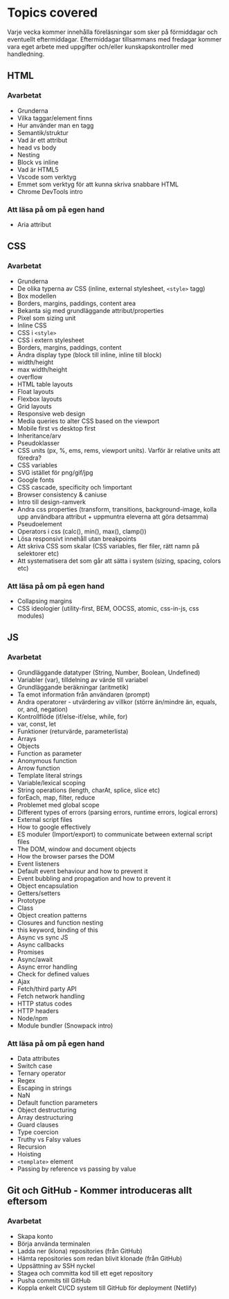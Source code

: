 # Topics covered

Varje vecka kommer innehålla föreläsningar som sker på förmiddagar och eventuellt eftermiddagar. Eftermiddagar tillsammans med fredagar kommer vara eget arbete med uppgifter och/eller kunskapskontroller med handledning.

## HTML

### Avarbetat

- Grunderna
- Vilka taggar/element finns
- Hur använder man en tagg
- Semantik/struktur
- Vad är ett attribut
- head vs body
- Nesting
- Block vs inline
- Vad är HTML5
- Vscode som verktyg
- Emmet som verktyg för att kunna skriva snabbare HTML
- Chrome DevTools intro

### Att läsa på om på egen hand

- Aria attribut

## CSS

### Avarbetat

- Grunderna
- De olika typerna av CSS (inline, external stylesheet, `<style>` tagg)
- Box modellen
- Borders, margins, paddings, content area
- Bekanta sig med grundläggande attribut/properties
- Pixel som sizing unit
- Inline CSS
- CSS i `<style>`
- CSS i extern stylesheet
- Borders, margins, paddings, content
- Ändra display type (block till inline, inline till block)
- width/height
- max width/height
- overflow
- HTML table layouts
- Float layouts
- Flexbox layouts
- Grid layouts
- Responsive web design
- Media queries to alter CSS based on the viewport
- Mobile first vs desktop first
- Inheritance/arv
- Pseudoklasser
- CSS units (px, %, ems, rems, viewport units). Varför är relative units att föredra?
- CSS variables
- SVG istället för png/gif/jpg
- Google fonts
- CSS cascade, specificity och !important
- Browser consistency & caniuse
- Intro till design-ramverk
- Andra css properties (transform, transitions, background-image, kolla upp användbara attribut + uppmuntra eleverna att göra detsamma)
- Pseudoelement
- Operators i css (calc(), min(), max(), clamp())
- Lösa responsivt innehåll utan breakpoints
- Att skriva CSS som skalar (CSS variables, fler filer, rätt namn på selektorer etc)
- Att systematisera det som går att sätta i system (sizing, spacing, colors etc)

### Att läsa på om på egen hand

- Collapsing margins
- CSS ideologier (utility-first, BEM, OOCSS, atomic, css-in-js, css modules)

## JS

### Avarbetat

- Grundläggande datatyper (String, Number, Boolean, Undefined)
- Variabler (var), tilldelning av värde till variabel
- Grundläggande beräkningar (aritmetik)
- Ta emot information från användaren (prompt)
- Andra operatorer - utvärdering av villkor (större än/mindre än, equals, or, and, negation)
- Kontrollflöde (if/else-if/else, while, for)
- var, const, let
- Funktioner (returvärde, parameterlista)
- Arrays
- Objects
- Function as parameter
- Anonymous function
- Arrow function
- Template literal strings
- Variable/lexical scoping
- String operations (length, charAt, splice, slice etc)
- forEach, map, filter, reduce
- Problemet med global scope
- Different types of errors (parsing errors, runtime errors, logical errors)
- External script files
- How to google effectively
- ES moduler (Import/export) to communicate between external script files
- The DOM, window and document objects
- How the browser parses the DOM
- Event listeners
- Default event behaviour and how to prevent it
- Event bubbling and propagation and how to prevent it
- Object encapsulation
- Getters/setters
- Prototype
- Class
- Object creation patterns
- Closures and function nesting
- this keyword, binding of this
- Async vs sync JS
- Async callbacks
- Promises
- Async/await
- Async error handling
- Check for defined values
- Ajax
- Fetch/third party API
- Fetch network handling
- HTTP status codes
- HTTP headers
- Node/npm
- Module bundler (Snowpack intro)

### Att läsa på om på egen hand

- Data attributes
- Switch case
- Ternary operator
- Regex
- Escaping in strings
- NaN
- Default function parameters
- Object destructuring
- Array destructuring
- Guard clauses
- Type coercion
- Truthy vs Falsy values
- Recursion
- Hoisting
- `<template>` element
- Passing by reference vs passing by value

## Git och GitHub - Kommer introduceras allt eftersom

### Avarbetat

- Skapa konto
- Börja använda terminalen
- Ladda ner (klona) repositories (från GitHub)
- Hämta repositories som redan blivit klonade (från GitHub)
- Uppsättning av SSH nyckel
- Stagea och committa kod till ett eget repository
- Pusha commits till GitHub
- Koppla enkelt CI/CD system till GitHub för deployment (Netlify)
